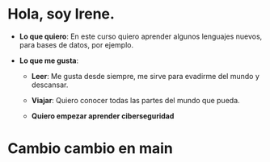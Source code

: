 # **Hola, soy Irene.**

* **Lo que quiero**:
En este curso quiero aprender algunos lenguajes nuevos, para bases de datos, por ejemplo.

* **Lo que me gusta**:
    * **Leer**: Me gusta desde siempre, me sirve para evadirme del mundo y descansar. 

    * **Viajar**: Quiero conocer todas las partes del mundo que pueda.

    * **Quiero empezar aprender ciberseguridad**

# **Cambio** **cambio en main**